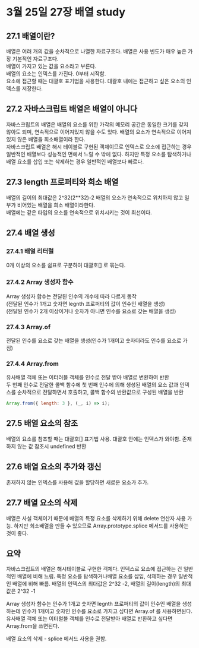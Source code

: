 # 3월 25일 27장 배열 study

## 27.1 배열이란?

배열은 여러 개의 값을 순차적으로 나열한 자료구조다. 배열은 사용 빈도가 매우 높은 가장 기본적인 자료구조다.  
 배열이 가지고 있는 값을 요소라고 부른다.  
 배열의 요소는 인덱스를 가진다. 0부터 시작함.  
 요소에 접근할 때는 대괄호 표기법을 사용한다. 대괄호 내에는 접근하고 싶은 요소의 인덱스를 저장한다.

## 27.2 자바스크립트 배열은 배열이 아니다

자바스크립트의 배열은 배열의 요소를 위한 가각의 메모리 공간은 동일한 크기를 갖지 않아도 되며, 연속적으로 이어져있지 않을 수도 있다. 배열의 요소가 연속적으로 이어져 있지 않은 배열을 희소배열이라 한다.  
 자바스크립트 배열은 해시 테이블로 구현된 객체이므로 인덱스로 요소에 접근하는 경우 일반적인 배열보다 성능적인 면에서 느릴 수 밖에 없다. 하지만 특정 요소를 탐색하거나 배열 요소를 삽입 또는 삭제하는 경우 일반적인 배열보다 빠르다.

## 27.3 length 프로퍼티와 희소 배열

배열의 길이의 최대값은 2^32(2\*\*32)-2
배열의 요소가 연속적으로 위치하지 않고 일부가 비어있는 배열을 희소 배열이라한다.  
 배열에는 같은 타입의 요소를 연속적으로 위치시키는 것이 최선이다.

## 27.4 배열 생성

### 27.4.1 배열 리터럴

0개 이상의 요소를 쉼표로 구분하여 대괄호[] 로 묶는다.

### 27.4.2 Array 생성자 함수

Array 생성자 함수는 전달된 인수의 개수에 따라 다르게 동작  
 (전달된 인수가 1개고 숫자면 legnth 프로퍼티의 값이 인수인 배열을 생성)  
 (전달된 인수가 2개 이상이거나 숫자가 아니면 인수를 요소로 갖는 배열을 생성)

### 27.4.3 Array.of

전달된 인수를 요소로 갖는 배열을 생성(인수가 1개이고 숫자더라도 인수를 요소로 가짐)

### 27.4.4 Array.from

유사배열 객체 또는 이터러블 객체를 인수로 전달 받아 배열로 변환하여 반환  
 두 번째 인수로 전달한 콜백 함수에 첫 번째 인수에 의해 생성된 배열의 요소 값과 인덱스를 순차적으로 전달하면서 호출하고, 콜백 함수의 반환값으로 구성된 배열을 반환

```js
Array.from({ length: 3 }, (_, i) => i);
```

## 27.5 배열 요소의 참조

배열의 요소를 참조할 때는 대괄호[] 표기법 사용. 대괄호 안에는 인덱스가 와야함.
존재하지 않는 값 참조시 undefined 반환

## 27.6 배열 요소의 추가와 갱신

존재하지 않는 인덱스를 사용해 값을 할당하면 새로운 요소가 추가.

## 27.7 배열 요소의 삭제

배열은 사실 객체이기 때문에 배열의 특정 요소를 삭제하기 위해 delete 연산자 사용 가능. 하지만 희소배열을 만들 수 있으므로 Array.prototype.splice 메서드를 사용하는 것이 좋다.

## 요약

자바스크립트의 배열은 해시테이블로 구현한 객체다.
인덱스로 요소에 접근하는 건 일반적인 배열에 비해 느림.
특정 요소를 탐색하거나배열 요소를 삽입, 삭제하는 경우 일반적인 배열에 비해 빠름.
배열의 인덱스의 최대값은 2^32 -2, 배열의 길이(length)의 최대값은 2^32 -1

Array 생성자 함수는 인수가 1개고 숫자면 legnth 프로퍼티의 값이 인수인 배열을 생성하는데 인수가 1개이고 숫자인 인수를 요소로 가지고 싶다면 Array.of 를 사용하면된다.
유사배열 객체 또는 이터럴블 객체를 인수로 전달받아 배열로 반환하고 싶다면 Array.from을 쓰면된다.

배열 요소의 삭제 - splice 메서드 사용을 권함.
